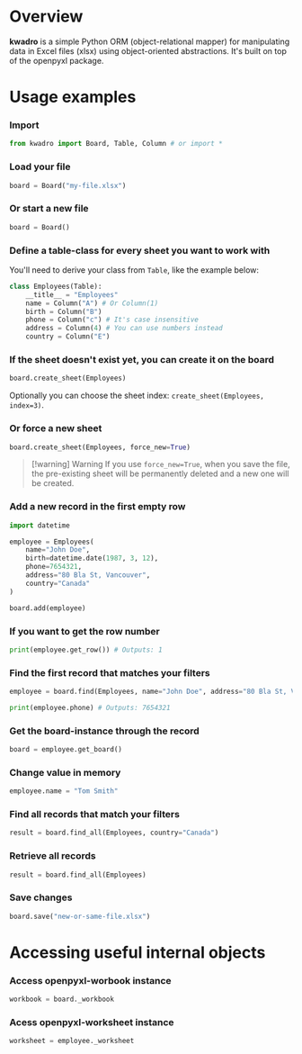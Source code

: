 # Overview
 **kwadro** is a simple Python ORM (object-relational mapper) for manipulating data in Excel files (xlsx) using object-oriented abstractions. It's built on top of the openpyxl package.


# Usage examples

### Import
```python
from kwadro import Board, Table, Column # or import *
```

### Load your file
```python
board = Board("my-file.xlsx")
```

### Or start a new file
```python
board = Board()
```

### Define a table-class for every sheet you want to work with
You'll need to derive your class from `Table`, like the example below:
```python
class Employees(Table):
    __title__ = "Employees"
    name = Column("A") # Or Column(1) 
    birth = Column("B")
    phone = Column("c") # It's case insensitive
    address = Column(4) # You can use numbers instead
    country = Column("E")
```

### If the sheet doesn't exist yet, you can create it on the board
```python
board.create_sheet(Employees)
```
Optionally you can choose the sheet index: `create_sheet(Employees, index=3)`.

### Or force a new sheet
```python
board.create_sheet(Employees, force_new=True)
```
>[!warning] Warning
> If you use `force_new=True`, when you save the file, the pre-existing sheet will be permanently deleted and a new one will be created.

### Add a new record in the first empty row
```python
import datetime

employee = Employees(
    name="John Doe",
    birth=datetime.date(1987, 3, 12),
    phone=7654321,
    address="80 Bla St, Vancouver",
    country="Canada"
)

board.add(employee)
```

### If you want to get the row number
```python
print(employee.get_row()) # Outputs: 1
```

### Find the first record that matches your filters
```python
employee = board.find(Employees, name="John Doe", address="80 Bla St, Vancouver")

print(employee.phone) # Outputs: 7654321
```

### Get the board-instance through the record
```python
board = employee.get_board()
```

### Change value in memory
```python
employee.name = "Tom Smith"
```

### Find all records that match your filters
```python
result = board.find_all(Employees, country="Canada")
```

### Retrieve all records
```python
result = board.find_all(Employees)
```

### Save changes
```python
board.save("new-or-same-file.xlsx")
```


# Accessing useful internal objects

### Access openpyxl-worbook instance
```python
workbook = board._workbook
```

### Acess openpyxl-worksheet instance
```python
worksheet = employee._worksheet
```
